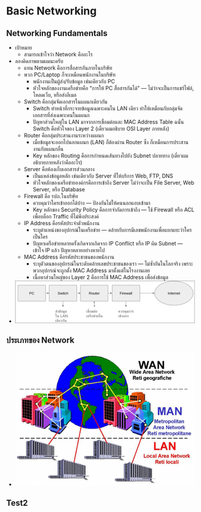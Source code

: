 # Basic Networking

## Networking Fundamentals
- เป้าหมาย
    - สามารถเข้าใจว่า Network คืออะไร
- ลองคิดภาพตามผมนะครับ
    - แทน Network คือการสื่อสารกันภายในบริษัท
    - พวก PC/Laptop ก็จะเหมือนพนักงานในบริษัท
        - พนักงานเป็นผู้ส่ง/รับข้อมูล เช่นเดียวกับ PC
        - หัวใจหลักของงานเครือข่ายคือ “การให้ PC สื่อสารกันได้” — ไม่ว่าจะเป็นการแชร์ไฟล์, โหลดเว็บ, หรือส่งอีเมล
    - Switch คือกลุ่มจัดเอกสารในแผนกเดียวกัน
        - Switch ทำหน้าที่กระจายข้อมูลเฉพาะคนใน LAN เดียว ทำให้เหมือนกับกลุ่มจัดเอกสารที่ส่งเฉพาะคนในแผนก
        - ปัญหาส่วนใหญ่ใน LAN มาจากการเชื่อมต่อและ MAC Address Table ฉนั้น Switch คือหัวใจของ Layer 2 (เดี๋ยวผมอธิบาย OSI Layer ภายหลัง)
    - Router คือกลุ่มประสานงานระหว่างแผนก
        - เมื่อข้อมูลจะออกไปนอกแผนก (LAN) ก็ต้องผ่าน Router ซึ่ง ก็เหมือนการประสานงานกับแผนกอื่น
        - Key หลักของ Routing คือการกำหนดเส้นทางไปยัง Subnet ปลายทาง (เดี๋ยวผมอธิบายภายหลังว่าคืออะไร)
    - Server คือห้องเก็บเอกสารส่วนกลาง
        - เป็นแหล่งข้อมูลหลัก เช่นเดียวกับ Server ที่ให้บริการ Web, FTP, DNS
        - หัวใจหลักของเครือข่ายองค์กรคือการเข้าถึง Server ไม่ว่าจะเป็น File Server, Web Server, หรือ Database
    - Firewall คือ รปภ.ในบริษัท
        - ควบคุมว่าใครเข้าออกได้บ้าง — ป้องกันไม่ให้คนนอกแอบเข้ามา
        - Key หลักของ Security Policy คือการจำกัดการเข้าถึง — ใช้ Firewall หรือ ACL เพื่อบล็อก Traffic ที่ไม่พึงประสงค์
    - IP Address คือรหัสประจำตัวพนักงาน
        - ระบุตำแหน่งของอุปกรณ์ในเครือข่าย — คล้ายกับการมีเลขพนักงานเพื่อแยกแยะว่าใครเป็นใคร
        - ปัญหาเครือข่ายหลายครั้งเกิดจากเกิดจาก IP Conflict หรือ IP ผิด Subnet — เข้าใจ IP แล้ว ปัญหาหลายอย่างหายไป
    - MAC Address คือรหัสประชาชนของพนักงาน
        - ระบุตัวตนของอุปกรณ์ในระดับคล้ายเลขประชาชนของเรา — ไม่ซ้ำกันในโลกจริง เพราะพวกอุปกรณ์จะถูกตั้ง MAC Address มาตั้งแต่ในโรงงานเลย
        - เนื้อหาส่วนใหญ่ของ Layer 2 คือการใช้ MAC Address เพื่อส่งข้อมูล 
- ![Basic Network](../img/1.jpg)

## ประเภทของ Network
- ![Network Type](../img/2.png)

## Test2